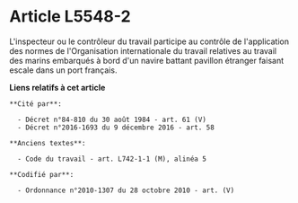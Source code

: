 # Article L5548-2

L'inspecteur ou le contrôleur du travail participe au contrôle de l'application des normes de l'Organisation internationale
du travail relatives au travail des marins embarqués à bord d'un navire battant pavillon étranger faisant escale dans un port
français.

**Liens relatifs à cet article**

	**Cité par**:

	  - Décret n°84-810 du 30 août 1984 - art. 61 (V)
	  - Décret n°2016-1693 du 9 décembre 2016 - art. 58

	**Anciens textes**:

	  - Code du travail - art. L742-1-1 (M), alinéa 5

	**Codifié par**:

	  - Ordonnance n°2010-1307 du 28 octobre 2010 - art. (V)
